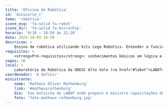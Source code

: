 ```yaml
---
title: 'Oficina de Robótica'
id: 'minicurso_c'
tema: 'robotica'
icone_esq: 'fa-solid fa-robot'
icone_dir: 'fa-solid fa-microchip'
horario: '9/10 – 18:50 às 22:20'
date: 2025-10-09 18:50
descricao: >
    Ensino de robótica utilizando kits Lego Robotics. Entender o funcionamento dos robôs e suas estruturas (sensores e atuadores). Aprender algumas estruturas de programação e sintaxe aplicada aos robôs. Resolver desafios.
requisitos: >
    <strong>Pré-requisitos</strong>: conhecimentos básicos em lógica e programação de computadores.
vagas: 30
local: >
    Laboratório de Robótica da UDESC Alto Vale (<a href="#labot">LABOT</a>)
coordenador: 'A definir'
ministrante:
    nome: 'Matheus Oliver Rothenburg'
    link: '#matheusrothenburg'
    bio: 'Sou bolsista do LABOT onde preparo e ministro capacitações de robótica utilizando os kits da Lego Robotics.'
    foto: 'foto-matheus-rothenburg.jpg'
---
```

